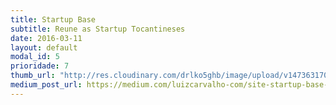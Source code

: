 ```yaml
---
title: Startup Base
subtitle: Reune as Startup Tocantineses
date: 2016-03-11
layout: default
modal_id: 5
prioridade: 7
thumb_url: "http://res.cloudinary.com/drlko5ghb/image/upload/v1473631709/vyrazv7fq2dzx3khqwyf.png"
medium_post_url: https://medium.com/luizcarvalho-com/site-startup-base-startupto-57db037a862d
---
```

